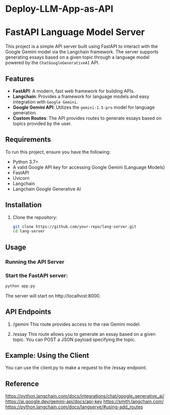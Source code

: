 ﻿# Deploy-LLM-App-as-API
# FastAPI Language Model Server

This project is a simple API server built using FastAPI to interact with the Google Gemini model via the Langchain framework. The server supports generating essays based on a given topic through a language model powered by the `ChatGoogleGenerativeAI` API.

## Features

- **FastAPI**: A modern, fast web framework for building APIs.
- **Langchain**: Provides a framework for language models and easy integration with `Google Gemini`.
- **Google Gemini API**: Utilizes the `gemini-1.5-pro` model for language generation.
- **Custom Routes**: The API provides routes to generate essays based on topics provided by the user.

## Requirements

To run this project, ensure you have the following:

- Python 3.7+
- A valid Google API key for accessing Google Gemini (Language Models)
- FastAPI
- Uvicorn
- Langchain
- Langchain Google Generative AI

## Installation

1. Clone the repository:
   ```bash
   git clone https://github.com/your-repo/lang-server.git
   cd lang-server
   ```
## Usage
### Running the API Server
### Start the FastAPI server:
```bash
python app.py
```
The server will start on http://localhost:8000.
## API Endpoints
1. /gemini
This route provides access to the raw Gemini model.

2. /essay
This route allows you to generate an essay based on a given topic. You can POST a JSON payload specifying the topic.

## Example: Using the Client
You can use the client.py to make a request to the /essay endpoint.
## Reference
https://python.langchain.com/docs/integrations/chat/google_generative_ai/
https://ai.google.dev/gemini-api/docs/api-key
https://smith.langchain.com/
https://python.langchain.com/docs/langserve/#using-add_routes
